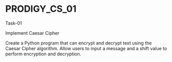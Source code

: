 # PRODIGY_CS_01

Task-01

Implement Caesar Cipher

Create a Python program that can encrypt and decrypt text using the Caesar Cipher algorithm. Allow users to input a message and a shift value to perform encryption and decryption.

